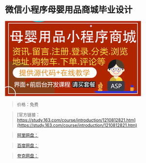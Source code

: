 # 微信小程序母婴用品商城毕业设计

![img](../../../assets/study163/free/40cc098ddc734e27bfbac5c222b8aec2.png)

> 价格：免费

> [官方链接：https://study.163.com/course/introduction/1210812821.htm](https://study.163.com/course/introduction/1210812821.htm)

> [阿里网盘：]()

> [百度网盘：]()

> [夸克网盘：]()
